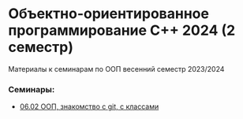 # Объектно-ориентированное программирование C++ 2024 (2 семестр) 

Материалы к семинарам по ООП весенний семестр 2023/2024

### Семинары: 
* [06.02 ООП, знакомство с git, с классами](https://github.com/anyhhope/OOP_practice_2024/tree/main/1_06.02_oop_git_classes)